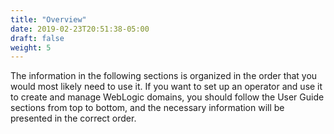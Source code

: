 ```yaml
---
title: "Overview"
date: 2019-02-23T20:51:38-05:00
draft: false
weight: 5
---
```

The information in the following sections is organized in the order that you would most likely need to use it.  If you
want to set up an operator and use it to create and manage WebLogic domains, you should
follow the User Guide sections from top to bottom, and the necessary information will be
presented in the correct order.
